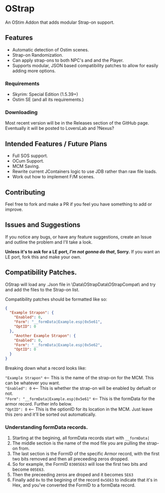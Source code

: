 # OStrap
 An OStim Addon that adds modular Strap-on support.
## Features
 - Automatic detection of Ostim scenes.
 - Strap-on Randomization.
 - Can apply strap-ons to both NPC's and and the Player.
 - Supports modular, JSON based compatibility patches to allow for easily adding more options.
### Requirements
 - Skyrim: Special Edition (1.5.39+)
 - Ostim SE (and all its requirements.)
### Downloading
 Most recent version will be in the Releases section of the GitHub page.
 Eventually it will be posted to LoversLab and ?Nexus?

## Intended Features / Future Plans
- Full SOS support.
- OCum Support.
- MCM Saving.
- Rewrite current JContainers logic to use JDB rather than raw file loads.
- Work out how to implement F/M scenes.

## Contributing
Feel free to fork and make a PR if you feel you have something to add or improve.

## Issues and Suggestions
If you notice any bugs, or have any feature suggestions, create an Issue and outline the problem and I'll take a look.  
  
**Unless it's to ask for a LE port, *I'm not gonna do that*, Sorry.** If you want an LE port, fork this and make your own.

## Compatibility Patches.
OStrap will load any .Json file in \Data\OStrapData\OStrapCompat\ and try and add the files to the Strap-on list.
  
Compatibility patches should be formatted like so:
  
```Json
{
  "Example Strapon": {
    "Enabled": 0,
    "Form": "__formData|Example.esp|0x5e61",
    "OptID": 0
  },
    "Another Example Strapon": {
    "Enabled": 0,
    "Form": "__formData|Example.esp|0x5e62",
    "OptID": 0
  }
}
```
Breaking down what a record looks like:

  ``"Example Strapon"`` <-- This is the name of the strap-on for the MCM. This can be whatever you want.  
  ``"Enabled": 0`` <-- This is whether the strap-on will be enabled by defualt or not.  
  ``"Form": "__formData|Example.esp|0x5e61"`` <-- This is the formData for the armor record. Further info below.  
  ``"OptID": 0`` <-- This is the optionID for its location in the MCM. Just leave this zero and it'll be sorted out automatically.  

### Understanding formData records.
1. Starting at the begining, all formData records start with ``__formData|``
2. The middle section is the name of the mod file you are pulling the strap-on from.
3. The last section is the FormID of the specific Armor record, with the first two bits removed and then all preceeding zeros dropped.
4. So for example, the FormID ``03005E63`` will lose the first two bits and become ``005E63``.
5. Then the preceeding zeros are droped and it becomes ``5E63``
6. Finally add ``0x`` to the begining of the record ``0x5E63`` to indicate that it's in Hex, and you've converted the FormID to a formData record.
